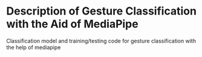 # Description of Gesture Classification with the Aid of MediaPipe

Classification model and training/testing code for gesture classification with the help of mediapipe
